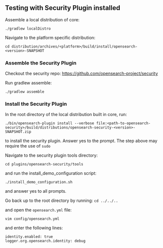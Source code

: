 ## Testing with Security Plugin installed

Assemble a local distribution of core:

```
./gradlew localDistro
```

Navigate to the platform specific distribution:

```
cd distribution/archives/<platform>/build/install/opensearch-<version>-SNAPSHOT
```

### Assemble the Security Plugin

Checkout the security repo: https://github.com/opensearch-project/security

Run gradlew assemble:

```
./gradlew assemble
```

### Install the Security Plugin

In the root directory of the local distribution built in core, run:

```
./bin/opensearch-plugin install --verbose file:<path-to-opensearch-security>/build/distributions/opensearch-security-<version>-SNAPSHOT.zip
```

to install the security plugin. Answer yes to the prompt. The step above may require the use of `sudo`

Navigate to the security plugin tools directory:

```
cd plugins/opensearch-security/tools
```

and run the install_demo_configuration script:

```
./install_demo_configuration.sh
```

and answer yes to all prompts.

Go back up to the root directory by running: `cd ../../..`

and open the `opensearch.yml` file:

```
vim config/opensearch.yml
```

and enter the following lines:

```
identity.enabled: true
logger.org.opensearch.identity: debug
```
